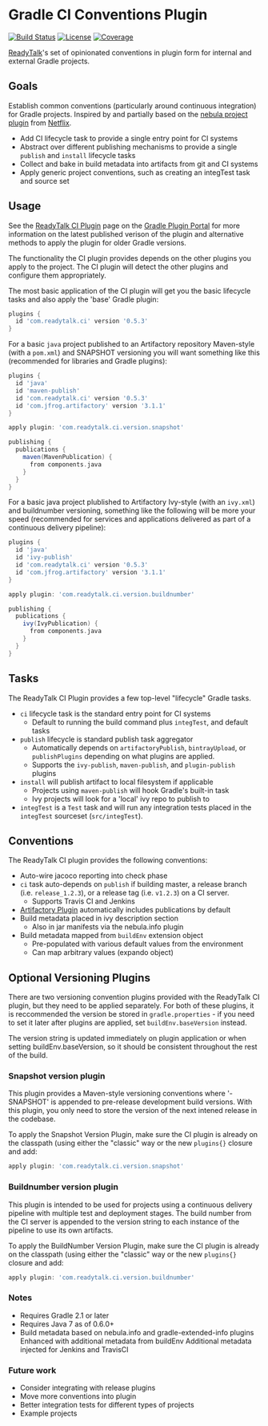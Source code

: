 Gradle CI Conventions Plugin
============================
[![Build Status](http://goo.gl/RyKaY9)](http://goo.gl/Caq7yS)
[![License](http://goo.gl/pPDj6N)](http://goo.gl/93tPwk)
[![Coverage](http://goo.gl/DyjVk5)](http://goo.gl/23kpJJ)

[ReadyTalk][]'s set of opinionated conventions in plugin form for internal and
external Gradle projects.

[ReadyTalk]: http://www.readytalk.com/

## Goals
Establish common conventions (particularly around continuous integration) for
Gradle projects. Inspired by and partially based on the [nebula project plugin][] from
[Netflix][].

[Netflix]: https://github.com/nebula-plugins

  * Add CI lifecycle task to provide a single entry point for CI systems
  * Abstract over different publishing mechanisms to provide a single `publish`
    and `install` lifecycle tasks
  * Collect and bake in build metadata into artifacts from git and CI systems
  * Apply generic project conventions, such as creating an integTest task and
    source set

[nebula project plugin]: https://github.com/nebula-plugins/nebula-project-plugin

## Usage
See the [ReadyTalk CI Plugin][] page on the [Gradle Plugin Portal][] for more
information on the latest published verison of the plugin and alternative methods
to apply the plugin for older Gradle versions.

[ReadyTalk CI Plugin]: https://plugins.gradle.org/plugin/com.readytalk.ci
[Gradle Plugin Portal]: https://plugins.gradle.org/

The functionality the CI plugin provides depends on the other plugins you apply
to the project. The CI plugin will detect the other plugins and configure them
appropriately.

The most basic application of the CI plugin will get you the basic lifecycle
tasks and also apply the 'base' Gradle plugin:

```groovy
plugins {
  id 'com.readytalk.ci' version '0.5.3'
}
```

For a basic `java` project published to an Artifactory repository Maven-style
(with a `pom.xml`) and SNAPSHOT versioning you will want something like this
(recommended for libraries and Gradle plugins):

```groovy
plugins {
  id 'java'
  id 'maven-publish'
  id 'com.readytalk.ci' version '0.5.3'
  id 'com.jfrog.artifactory' version '3.1.1'
}

apply plugin: 'com.readytalk.ci.version.snapshot'

publishing {
  publications {
    maven(MavenPublication) {
      from components.java
    }
  }
}
```

For a basic java project plublished to Artifactory Ivy-style (with an
`ivy.xml`) and buildnumber versioning, something like the following will be
more your speed (recommended for services and applications delivered as part of
a continuous delivery pipeline):

```groovy
plugins {
  id 'java'
  id 'ivy-publish'
  id 'com.readytalk.ci' version '0.5.3'
  id 'com.jfrog.artifactory' version '3.1.1'
}

apply plugin: 'com.readytalk.ci.version.buildnumber'

publishing {
  publications {
    ivy(IvyPublication) {
      from components.java
    }
  }
}
```

## Tasks
The ReadyTalk CI Plugin provides a few top-level "lifecycle" Gradle tasks.

  * `ci` lifecycle task is the standard entry point for CI systems
    - Default to running the build command plus `integTest`, and default tasks
  * `publish` lifecycle is standard publish task aggregator
    - Automatically depends on `artifactoryPublish`, `bintrayUpload`, or
        `publishPlugins` depending on what plugins are applied.
    - Supports the `ivy-publish`, `maven-publish`, and `plugin-publish` plugins
  * `install` will publish artifact to local filesystem if applicable
    - Projects using `maven-publish` will hook Gradle's built-in task
    - Ivy projects will look for a 'local' ivy repo to publish to
  * `integTest` is a `Test` task and will run any integration tests placed in the
    `integTest` sourceset (`src/integTest`).

## Conventions
The ReadyTalk CI plugin provides the following conventions:

  * Auto-wire jacoco reporting into check phase
  * `ci` task auto-depends on `publish` if building master, a release branch
    (i.e. `release_1.2.3`), or a release tag (i.e. `v1.2.3`) on a CI server.
    - Supports Travis CI and Jenkins
  * [Artifactory Plugin][] automatically includes publications by default
  * Build metadata placed in ivy description section
    - Also in jar manifests via the nebula.info plugin
  * Build metadata mapped from `buildEnv` extension object
    - Pre-populated with various default values from the environment
    - Can map arbitrary values (expando object)

[Artifactory Plugin]: https://www.jfrog.com/confluence/display/RTF/Gradle+Artifactory+Plugin

## Optional Versioning Plugins
There are two versioning convention plugins provided with the ReadyTalk CI
plugin, but they need to be applied separately. For both of these plugins, it
is reccommended the version be stored in `gradle.properties` - if you need to
set it later after plugins are applied, set `buildEnv.baseVersion` instead.

The version string is updated immediately on plugin application or when setting
buildEnv.baseVersion, so it should be consistent throughout the rest of the build.

### Snapshot version plugin
This plugin provides a Maven-style versioning conventions where '-SNAPSHOT' is
appended to pre-release development build versions. With this plugin, you only
need to store the version of the next intened release in the codebase.

To apply the Snapshot Version Plugin, make sure the CI plugin is already on the
classpath (using either the "classic" way or the new `plugins{}` closure and
add:

```groovy
apply plugin: 'com.readytalk.ci.version.snapshot'
```

### Buildnumber version plugin
This plugin is intended to be used for projects using a continuous delivery
pipeline with multiple test and deployment stages. The build number from the CI
server is appended to the version string to each instance of the pipeline to
use its own artifacts.

To apply the BuildNumber Version Plugin, make sure the CI plugin is already on
the classpath (using either the "classic" way or the new `plugins{}` closure
and add:

```groovy
apply plugin: 'com.readytalk.ci.version.buildnumber'
```

### Notes

  * Requires Gradle 2.1 or later
  * Requires Java 7 as of 0.6.0+
  * Build metadata based on nebula.info and gradle-extended-info plugins
    Enhanced with additional metadata from buildEnv
    Additional metadata injected for Jenkins and TravisCI

### Future work

  * Consider integrating with release plugins
  * Move more conventions into plugin
  * Better integration tests for different types of projects
  * Example projects

